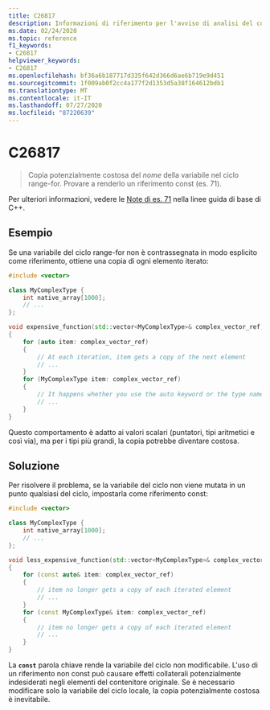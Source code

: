 ```yaml
---
title: C26817
description: Informazioni di riferimento per l'avviso di analisi del codice Microsoft C++ C26817 in Visual Studio.
ms.date: 02/24/2020
ms.topic: reference
f1_keywords:
- C26817
helpviewer_keywords:
- C26817
ms.openlocfilehash: bf36a6b187717d335f642d366d6ae6b719e9d451
ms.sourcegitcommit: 1f009ab0f2cc4a177f2d1353d5a38f164612bdb1
ms.translationtype: MT
ms.contentlocale: it-IT
ms.lasthandoff: 07/27/2020
ms.locfileid: "87220639"
---
```

# <a name="c26817"></a>C26817

> Copia potenzialmente costosa del *nome* della variabile nel ciclo range-for. Provare a renderlo un riferimento const (es. 71).

Per ulteriori informazioni, vedere le [Note di es. 71](https://github.com/isocpp/CppCoreGuidelines/blob/master/CppCoreGuidelines.md#note-217) nella linee guida di base di C++.

## <a name="example"></a>Esempio

Se una variabile del ciclo range-for non è contrassegnata in modo esplicito come riferimento, ottiene una copia di ogni elemento iterato:

```cpp
#include <vector>

class MyComplexType {
    int native_array[1000];
    // ...
};

void expensive_function(std::vector<MyComplexType>& complex_vector_ref)
{
    for (auto item: complex_vector_ref)
    {
        // At each iteration, item gets a copy of the next element
        // ...
    }
    for (MyComplexType item: complex_vector_ref)
    {
        // It happens whether you use the auto keyword or the type name
        // ...
    }
}
```

Questo comportamento è adatto ai valori scalari (puntatori, tipi aritmetici e così via), ma per i tipi più grandi, la copia potrebbe diventare costosa.

## <a name="solution"></a>Soluzione

Per risolvere il problema, se la variabile del ciclo non viene mutata in un punto qualsiasi del ciclo, impostarla come riferimento const:

```cpp
#include <vector>

class MyComplexType {
    int native_array[1000];
    // ...
};

void less_expensive_function(std::vector<MyComplexType>& complex_vector_ref)
{
    for (const auto& item: complex_vector_ref)
    {
        // item no longer gets a copy of each iterated element
        // ...
    }
    for (const MyComplexType& item: complex_vector_ref)
    {
        // item no longer gets a copy of each iterated element
        // ...
    }
}
```

La **`const`** parola chiave rende la variabile del ciclo non modificabile. L'uso di un riferimento non const può causare effetti collaterali potenzialmente indesiderati negli elementi del contenitore originale. Se è necessario modificare solo la variabile del ciclo locale, la copia potenzialmente costosa è inevitabile.
